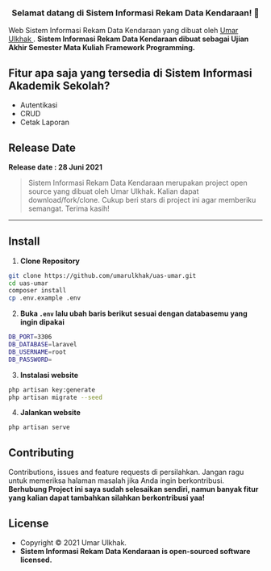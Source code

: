 <h3 align="center">Selamat datang di Sistem Informasi Rekam Data Kendaraan! 👋</h3>

Web Sistem Informasi Rekam Data Kendaraan yang dibuat oleh <a href="https://github.com/umarulkhak"> Umar Ulkhak </a>. **Sistem Informasi Rekam Data Kendaraan dibuat sebagai Ujian Akhir Semester Mata Kuliah Framework Programming.**

## Fitur apa saja yang tersedia di Sistem Informasi Akademik Sekolah?

-   Autentikasi
-   CRUD
-   Cetak Laporan

## Release Date

**Release date : 28 Juni 2021**

> Sistem Informasi Rekam Data Kendaraan merupakan project open source yang dibuat oleh Umar Ulkhak. Kalian dapat download/fork/clone. Cukup beri stars di project ini agar memberiku semangat. Terima kasih!

---

## Install

1. **Clone Repository**

```bash
git clone https://github.com/umarulkhak/uas-umar.git
cd uas-umar
composer install
cp .env.example .env
```

2. **Buka `.env` lalu ubah baris berikut sesuai dengan databasemu yang ingin dipakai**

```bash
DB_PORT=3306
DB_DATABASE=laravel
DB_USERNAME=root
DB_PASSWORD=
```

3. **Instalasi website**

```bash
php artisan key:generate
php artisan migrate --seed
```

4. **Jalankan website**

```bash
php artisan serve
```

## Contributing

Contributions, issues and feature requests di persilahkan.
Jangan ragu untuk memeriksa halaman masalah jika Anda ingin berkontribusi. **Berhubung Project ini saya sudah selesaikan sendiri, namun banyak fitur yang kalian dapat tambahkan silahkan berkontribusi yaa!**

## License

-   Copyright © 2021 Umar Ulkhak.
-   **Sistem Informasi Rekam Data Kendaraan is open-sourced software licensed.**
